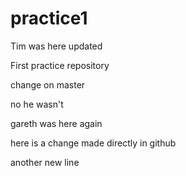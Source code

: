 practice1
=========
Tim was here updated

First practice repository

change on master

no he wasn't

gareth was here again

here is a change made directly in github

another new line
